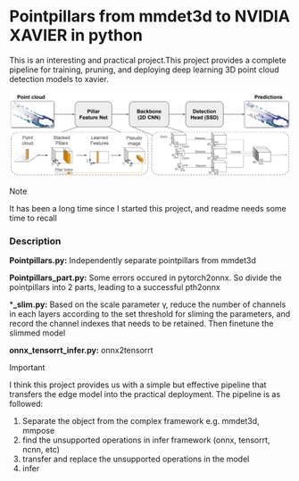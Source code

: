 # Pointpillars from mmdet3d to NVIDIA XAVIER in python

This is an interesting and practical project.This project provides a complete pipeline for training, pruning, and deploying deep learning 3D point cloud detection models to xavier.

![Local Image](./figs/pp.png)

> [!NOTE]
>
> It has been a long time since I started this project, and readme needs some time to recall

### Description

**Pointpillars.py:** Independently separate pointpillars from mmdet3d

**Pointpillars_part.py:**  Some errors occured in pytorch2onnx. So divide the pointpillars into 2 parts, leading to a successful pth2onnx 

***_slim.py:** Based on the scale parameter γ, reduce the number of channels in each layers according to the set threshold for sliming the parameters, and record the channel indexes that needs to be retained. Then finetune the slimmed model

**onnx_tensorrt_infer.py:** onnx2tensorrt

> [!IMPORTANT]
>
> I think this project provides us with a simple but effective pipeline that transfers the edge model into the practical deployment. The pipeline is as followed:
>
> 1. Separate the object from the complex framework e.g. mmdet3d, mmpose
> 2. find the unsupported operations in infer framework (onnx, tensorrt, ncnn, etc)
> 3. transfer and replace the unsupported operations in the model
> 4. infer
